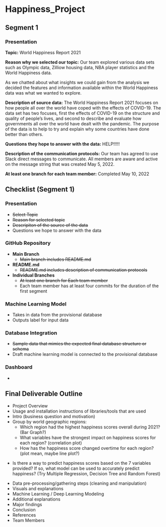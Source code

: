 # Happiness_Project

## Segment 1

### Presentation

**Topic:** World Happiness Report 2021

**Reason why we selected our topic:**  Our team explored various data sets such as Olympic data, Zilliow housing data, NBA player statistics and the World Happiness data.  

As we chatted about what insights we could gain from the analysis we decided the features and information available within the World Happiness data was what we wanted to explore.


**Description of source data:**
The World Happiness Report 2021 focuses on how people all over the world have coped with the effects of COVID-19.  The data set has two focuses, first the effects of COVID-19 on the structure and quality of people’s lives, and second to describe and evaluate how governments all over the world have dealt with the pandemic. The purpose of the data is to help to try and explain why some countries have done better than others.


**Questions they hope to answer with the data:**
HELP!!!!!

**Description of the communication protocols:**
Our team has agreed to use Slack direct messages to communicate.  All members are aware and active on the message string that was created May 5, 2022.

**At least one branch for each team member:**
Completed May 10, 2022


## Checklist (Segment 1)

### Presentation
 - ~~Select Topic~~
 - ~~Reason for selected topic~~
 - ~~Descripiton of the source of the data~~
 - Questions we hope to answer with the data

### GitHub Repository
 -  **Main Branch**
     *  ~~Main branch includes README.md~~
 -  **README.md**
     *  ~~README.md includes description of communication protocols~~
 -  **Individual Branches**
     *  ~~At least one branch for Each team member~~
     *  Each team member has at least four commits for the duration of the first segment

### Machine Learning Model
 -  Takes in data from the provisional database
 -  Outputs label for input data

### Database Integration
  - ~~Sample data that mimics the expected final database structure or schema~~
  - Draft machine learning model is connected to the provisional database

### Dashboard
 - <Nothing>



## Final Deliverable Outline
- Project Overview
- Usage and installation instructions of libraries/tools that are used
- Intro (business question and motivation)
-  Group by world geographic regions: 
	* Which region had the highest happiness scores overall during 2021? (Bar Graph?)
	* What variables have the strongest impact on happiness scores for each region? (correlation plot)
	* How has the happiness score changed overtime for each region? (plot mean, maybe line plot?)
  * Is there a way to predict happiness scores based on the 7 variables provided? If so, what model can be used to accurately predict happiness? (Try Multiple Regression,   Decision Tree and Random Forest) 


- Data pre-processing/gathering steps (cleaning and manipulation)
- Visuals and explanations
- Machine Learning / Deep Learning Modeling
- Additional explanations
- Major findings
- Conclusion
- References
- Team Members

